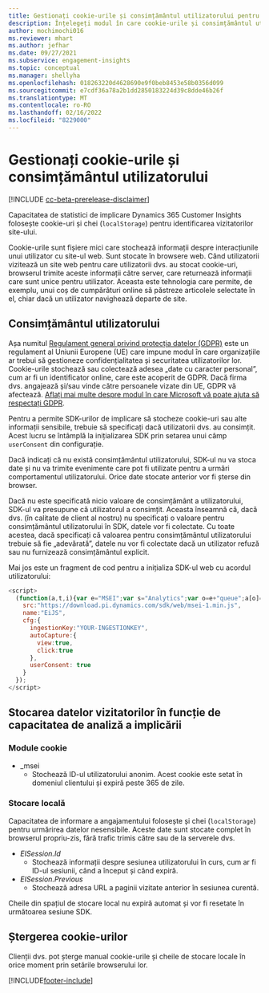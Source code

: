 ```yaml
---
title: Gestionați cookie-urile și consimțământul utilizatorului pentru a stoca datele de utilizator în Dynamics 365 Customer Insights
description: Înțelegeți modul în care cookie-urile și consimțământul utilizatorului sunt utilizate pentru a identifica vizitatorii site-ului web.
author: mochimochi016
ms.reviewer: mhart
ms.author: jefhar
ms.date: 09/27/2021
ms.subservice: engagement-insights
ms.topic: conceptual
ms.manager: shellyha
ms.openlocfilehash: 018263220d4628690e9f0beb8453e58b0356d099
ms.sourcegitcommit: e7cdf36a78a2b1dd2850183224d39c8dde46b26f
ms.translationtype: MT
ms.contentlocale: ro-RO
ms.lasthandoff: 02/16/2022
ms.locfileid: "8229000"
---
```

# <a name="manage-cookies-and-user-consent"></a>Gestionați cookie-urile și consimțământul utilizatorului

[!INCLUDE [cc-beta-prerelease-disclaimer](includes/cc-beta-prerelease-disclaimer.md)]

Capacitatea de statistici de implicare Dynamics 365 Customer Insights folosește cookie-uri și chei (`localStorage`) pentru identificarea vizitatorilor site-ului.

Cookie-urile sunt fișiere mici care stochează informații despre interacțiunile unui utilizator cu site-ul web. Sunt stocate în browsere web. Când utilizatorii vizitează un site web pentru care utilizatorii dvs. au stocat cookie-uri, browserul trimite aceste informații către server, care returnează informații care sunt unice pentru utilizator. Aceasta este tehnologia care permite, de exemplu, unui coș de cumpărături online să păstreze articolele selectate în el, chiar dacă un utilizator navighează departe de site.

## <a name="user-consent"></a>Consimțământul utilizatorului

Așa numitul [Regulament general privind protecția datelor (GDPR)](/dynamics365/get-started/gdpr/) este un regulament al Uniunii Europene (UE) care impune modul în care organizațiile ar trebui să gestioneze confidențialitatea și securitatea utilizatorilor lor. Cookie-urile stochează sau colectează adesea „date cu caracter personal”, cum ar fi un identificator online, care este acoperit de GDPR. Dacă firma dvs. angajează și/sau vinde către persoanele vizate din UE, GDPR vă afectează. [Aflați mai multe despre modul în care Microsoft vă poate ajuta să respectați GDPR](https://www.microsoft.com/trust-center/privacy/gdpr-faqs).

Pentru a permite SDK-urilor de implicare să stocheze cookie-uri sau alte informații sensibile, trebuie să specificați dacă utilizatorii dvs. au consimțit. Acest lucru se întâmplă la inițializarea SDK prin setarea unui câmp `userConsent` din configurație.

Dacă indicați că nu există consimțământul utilizatorului, SDK-ul nu va stoca date și nu va trimite evenimente care pot fi utilizate pentru a urmări comportamentul utilizatorului. Orice date stocate anterior vor fi șterse din browser.

Dacă nu este specificată nicio valoare de consimțământ a utilizatorului, SDK-ul va presupune că utilizatorul a consimțit. Aceasta înseamnă că, dacă dvs. (în calitate de client al nostru) nu specificați o valoare pentru consimțământul utilizatorului în SDK, datele vor fi colectate. Cu toate acestea, dacă specificați că valoarea pentru consimțământul utilizatorului trebuie să fie „adevărată”, datele nu vor fi colectate dacă un utilizator refuză sau nu furnizează consimțământul explicit.

Mai jos este un fragment de cod pentru a inițializa SDK-ul web cu acordul utilizatorului:
```js
<script>
  (function(a,t,i){var e="MSEI";var s="Analytics";var o=e+"queue";a[o]=a[o]||[];var r=a[e]||function(n){var t={};t[s]={};function e(e){while(e.length){var r=e.pop();t[s][r]=function(e){return function(){a[o].push([e,n,arguments])}}(r)}}var r="track";var i="set";e([r+"Event",r+"View",r+"Action",i+"Property",i+"User","initialize","teardown"]);return t}(i.name);var n=i.name;if(!a[e]){a[n]=r[s];a[o].push(["new",n]);setTimeout(function(){var e="script";var r=t.createElement(e);r.async=1;r.src=i.src;var n=t.getElementsByTagName(e)[0];n.parentNode.insertBefore(r,n)},1)}else{a[n]=new r[s]}if(i.user){a[n].setUser(i.user)}if(i.props){for(var c in i.props){a[n].setProperty(c,i.props[c])}}a[n].initialize(i.cfg)})(window,document,{
    src:"https://download.pi.dynamics.com/sdk/web/msei-1.min.js",
    name:"EiJS",
    cfg:{
      ingestionKey:"YOUR-INGESTIONKEY",
      autoCapture:{
        view:true,
        click:true
      },
      userConsent: true
    }
  });
</script>
```

## <a name="visitor-data-storage-in-engagement-insights-capability"></a>Stocarea datelor vizitatorilor în funcție de capacitatea de analiză a implicării

### <a name="cookies"></a>Module cookie

- _msei
    - Stochează ID-ul utilizatorului anonim. Acest cookie este setat în domeniul clientului și expiră peste 365 de zile.

### <a name="local-storage"></a>Stocare locală

Capacitatea de informare a angajamentului folosește și chei (`localStorage`) pentru urmărirea datelor nesensibile. Aceste date sunt stocate complet în browserul propriu-zis, fără trafic trimis către sau de la serverele dvs.

- *EISession.Id*
    - Stochează informații despre sesiunea utilizatorului în curs, cum ar fi ID-ul sesiunii, când a început și când expiră.
- *EISession.Previous*
    - Stochează adresa URL a paginii vizitate anterior în sesiunea curentă.

Cheile din spațiul de stocare local nu expiră automat și vor fi resetate în următoarea sesiune SDK.

## <a name="deleting-cookies"></a>Ștergerea cookie-urilor

Clienții dvs. pot șterge manual cookie-urile și cheile de stocare locale în orice moment prin setările browserului lor.


[!INCLUDE[footer-include](../includes/footer-banner.md)]
